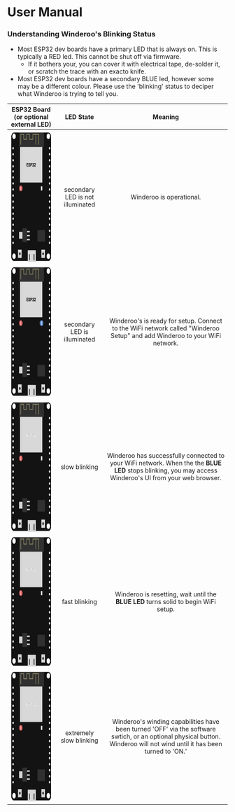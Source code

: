 # User Manual


### Understanding Winderoo's Blinking Status

- Most ESP32 dev boards have a primary LED that is always on. This is typically a RED led. This cannot be shut off via firmware. 
    - If it bothers your, you can cover it with electrical tape, de-solder it, or scratch the trace with an exacto knife.
- Most ESP32 dev boards have a secondary BLUE led, however some may be a different colour. Please use the 'blinking' status to deciper what Winderoo is trying to tell you.

| ESP32 Board (or optional external LED) | LED State | Meaning |
| :------------: | :------------: | :----------------------------------: |
| <img src="images/led-states/blue-off.png" height="300">  | secondary LED is not illuminated | Winderoo is operational. |
| <img src="images/led-states/blue-on.png" height="300">  | secondary LED is illuminated  | Winderoo's is ready for setup. Connect to the WiFi network called "Winderoo Setup" and add Winderoo to your WiFi network. |
| <img src="images/led-states/Winderoo-slow-blink.gif" height="300">   | slow blinking | Winderoo has successfully connected to your WiFi network. When the the **BLUE LED** stops blinking, you may access Winderoo's UI from your web browser. |
| <img src="images/led-states/Winderoo-fast-blink.gif" height="300"> | fast blinking | Winderoo is resetting, wait until the **BLUE LED** turns solid to begin WiFi setup. |
| <img src="images/led-states/Winderoo-snooze.gif" height="300">  | extremely slow blinking | Winderoo's winding capabilities have been turned 'OFF' via the software swtich, or an optional physical button. Winderoo will not wind until it has been turned to 'ON.' |